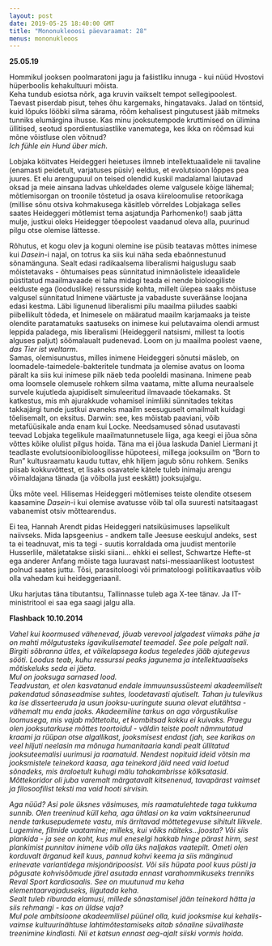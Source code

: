 ```yaml
---
layout: post
date: 2019-05-25 18:40:00 GMT
title: "Mononukleoosi päevaraamat: 28"
menus: mononukleoos
---
```

**25.05.19**

Hommikul jooksen poolmaratoni jagu ja  fašistliku innuga - kui nüüd Hvostovi hüperboolis kehakultuuri mõista.  
Keha tundub esiotsa nõrk, aga kruvin vaikselt tempot sellegipoolest. Taevast piserdab pisut, tehes õhu kargemaks, hingatavaks. Jalad on töntsid, kuid lõpuks lööbki silma särama, rõõm kehalisest pingutusest jääb mitmeks tunniks elumärgina ihusse. Kas minu jooksutempode kruttimised on ülimina üllitised, seotud spordientusiastlike vanematega, kes ikka on rõõmsad kui mõne võistluse olen võitnud?  
*Ich fühle ein Hund über mich.*  

Lobjaka köitvates Heideggeri heietuses ilmneb intellektuaalidele nii tavaline (enamasti peidetult, varjatuses püsiv) eeldus, et evolutsioon lõppes pea juures. Et elu arengupuul on teised olendid kuskil madalamal laiutavad oksad ja meie ainsana ladvas uhkeldades oleme valgusele kõige lähemal; mõtlemisorgan on troonile tõstetud ja osava kiireloomulise retoorikaga (millise sõnu otsiva kohmakusega käsitleb võrreldes Lobjakaga selles saates Heideggeri mõtlemist tema asjatundja Parhomenko!) saab jätta mulje, justkui oleks Heidegger tõepoolest vaadanud oleva alla, puurinud pilgu otse olemise lättesse. 

Rõhutus, et kogu olev ja koguni olemine ise püsib teatavas mõttes inimese kui *Dasein*-i najal, on totrus ka siis kui näha seda ebaõnnestunud sõnamänguna. Sealt edasi radikaalsema liberalismi haiguslugu saab mõistetavaks - õhtumaises peas sünnitatud inimnäolistele ideaalidele püstitatud maailmavaade ei taha midagi teada ei nende bioloogiliste eelduste ega (looduslike) ressursside kohta, millelt ülepea saaks mõistuse valgusel sünnitatud Inimene väärtuste ja vabaduste suveräänse loojana edasi kestma. Läbi ligunenud liberalismi pilu maailma piiludes saabki piibellikult tõdeda, et Inimesele on määratud maailm karjamaaks ja teiste olendite paratamatuks saatuseks on inimese kui pelutavaima olendi armust leppida paladega, mis liberalismi (Heideggeril natsismi, millest ta lootis alguses paljut) söömalaualt pudenevad. Loom on ju maailma poolest vaene,  *das Tier ist weltarm*.   
Samas, olemisunustus, milles inimene Heideggeri sõnutsi mäsleb, on loomadele-taimedele-bakteritele tundmata ja olemise avatus on looma päralt ka siis kui inimese pilk näeb teda pooleldi masinana. Inimene peab oma loomsele olemusele rohkem silma vaatama, mitte alluma neuraalsele survele kujutleda ajupidiselt simuleeritud ilmavaade tõekamaks. St katkestus, mis mh ajurakkude vohamisel inimliiki sünnitades tekitas takkajärgi tunde justkui avaneks maailm seesuguselt omailmalt kuidagi tõelisemalt, on eksitus. Darwin: see, kes mõistab paaviani, võib metafüüsikale anda enam kui Locke. Needsamused sõnad usutavasti teevad Lobjaka tegelikule maailmatunnetusele liiga, aga keegi ei jõua sõna võttes kõike olulist pilgus hoida. Täna ma ei jõua laskuda Daniel Liermani jt teadlaste evolutsioonibioloogilisse hüpoteesi, millega jooksuilm on “Born to Run” kultusraamatu kaudu tuttav, ehk hiljem jagub sõnu rohkem. Seniks piisab kokkuvõttest, et lisaks osavatele kätele tuleb inimaju arengu võimaldajana tänada (ja võibolla just eeskätt) jooksujalgu.  

Üks mõte veel. Hilisemas Heideggeri mõtlemises teiste olendite otsesem kaasamine *Dasein*-i kui olemise avatusse võib tal olla suuresti natsitaagast vabanemist otsiv mõttearendus.  

Ei tea, Hannah Arendt pidas Heideggeri natsiküsimuses lapselikult naiivseks. Mida lapsgeenius - andkem talle Jeesuse eeskujul andeks, sest ta ei teadnuvat, mis ta tegi - suutis korraldada oma juudist mentorile Husserlile, mäletatakse siiski siiani... ehkki ei sellest, Schwartze Hefte-st ega anderer Anfang mõiste taga luuravast natsi-messiaanlikest lootustest polnud saates juttu. Tõsi, parasitoloogi või primatoloogi poliitikavaatlus võib olla vahedam kui heideggeriaanil.   

Uku harjutas täna tibutantsu, Tallinnasse tuleb aga X-tee tänav. Ja IT-ministritool ei saa ega saagi jalgu alla.

**Flashback 10.10.2014**

*Vahel kui koormused vähenevad, jõuab verevool jalgadest viimaks pähe ja on mahti mõlgutusteks igavikulisematel teemadel. See pole pelgalt nali. Birgiti sõbranna ütles, et väikelapsega kodus tegeledes jääb ajutegevus sööti. Loodus teab, kuhu ressurssi peaks jagunema ja intellektuaalseks mõtiskeluks seda ei jäeta.  
Mul on jooksuga sarnased lood.  
Teadvustan, et olen kasvatanud endale immuunsussüsteemi akadeemiliselt pakendatud sõnaseadmise suhtes, loodetavasti ajutiselt. Tahan ju tulevikus ka ise disserteeruda ja usun jooksu-uuringute suuna olevat elutähtsa - vähemalt mu enda jaoks. Akadeemiline tarkus on aga võrgustikulise loomusega, mis vajab mõttetoitu, et kombitsad kokku ei kuivaks. Praegu olen jooksutarkuse mõttes toortoidul - väldin teiste poolt nämmutatud kraami ja rüüpan otse algallikast, jooksmisest endast (jah, see karikas on veel hiljuti neelasin ma mõnuga humanitaaria kandi pealt üllitatud jooksuteemalisi uurimusi ja raamatuid. Nendest nopituid ideid võtsin ma jooksmistele teinekord kaasa, aga teinekord jäid need vaid loetud sõnadeks, mis äraloetult kuhugi mälu tahakambrisse kõlksatasid. Mõttekoridor oli juba varemalt märgatavalt kitsenenud, tavapärast vaimset ja filosoofilist teksti ma vaid hooti sirvisin.*   

*Aga nüüd? Asi pole üksnes väsimuses, mis raamatulehtede taga tukkuma sunnib. Olen treeninud küll keha, aga ühtlasi on ka vaim vaktsineerunud nende tarkusepudemete vastu, mis ärritavad mõttetegevuse sihitult liikvele. Lugemine, filmide vaatamine; milleks, kui võiks näiteks...joosta? Või siis plankida - ja see on koht, kus mul eneselgi hakkab hinge pärast hirm, sest plankimist punnitav inimene võib olla üks naljakas vaatepilt. Ometi olen korduvalt ärganud kell kuus, pannud kohvi keema ja siis mänginud erinevate variantidega  misjonäripoosist. Või siis hüpata pool kuus püsti ja põgusate kohvisõõmude järel asutada ennast varahommikuseks trenniks Reval Sport kardiosaalis. See on muutunud mu keha elementaarvajaduseks, liigutada keha.  
Sealt tuleb riburada elamusi, millede sõnastamisel jään teinekord hätta ja siis rehmangi - kas on üldse vaja?  
Mul pole ambitsioone akadeemilisel püünel olla, kuid jooksmise kui kehalis-vaimse kultuurinähtuse lahtimõtestamiseks aitab sõnaline süvalihaste treenimine kindlasti. Nii et katsun ennast aeg-ajalt siiski vormis hoida.*   



